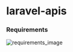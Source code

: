 # laravel-apis

<h3>Requirements</h3>
<img src="https://i.ibb.co/VBvp119/Screenshot-1.png" alt="requirements_image">
